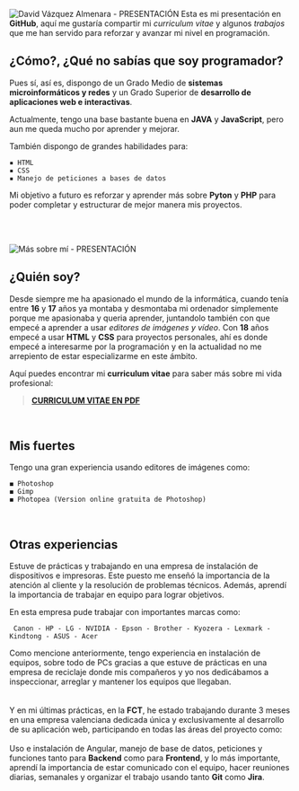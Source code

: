 ![David Vázquez Almenara - PRESENTACIÓN](https://i.imgur.com/28nrnlH.png) 
Esta es mi presentación en **GitHub**, aquí me gustaría compartir mi *curriculum vitae* y algunos *trabajos* que me han servido para reforzar y avanzar mi nivel en programación.


## ¿Cómo?, ¿Qué no sabías que soy programador?

Pues sí, así es, dispongo de un Grado Medio de **sistemas microinformáticos y redes** y un  Grado Superior de **desarrollo de aplicaciones web e interactivas**.

Actualmente, tengo una base bastante buena en **JAVA** y **JavaScript**, pero aun me queda mucho por aprender y mejorar.

También dispongo de grandes habilidades para:
```
▪ HTML
▪ CSS
▪ Manejo de peticiones a bases de datos
```

Mi objetivo a futuro es reforzar y aprender más sobre **Pyton** y **PHP** para poder completar y estructurar de mejor manera mis proyectos.

<BR>
  <BR>
  
![Más sobre mí - PRESENTACIÓN](https://i.imgur.com/vSHjDtb.png) 
## ¿Quién soy?

    
Desde siempre me ha apasionado el mundo de la informática, cuando tenía entre **16** y **17** años ya montaba y desmontaba mi ordenador simplemente porque me apasionaba y queria aprender, juntandolo también con que empecé a aprender a usar *editores de imágenes y vídeo*. Con **18** años empecé a usar **HTML** y **CSS** para proyectos personales, ahí es donde empecé a interesarme por la programación y en la actualidad no me arrepiento de estar especializarme en este ámbito.


Aquí puedes encontrar mi **curriculum vitae** para saber más sobre mi vida profesional:

> [**CURRICULUM VITAE EN PDF**](https://drive.google.com/file/d/1PWT2La2kOZbExrS3NGuHy-UBR96DwuhZ/view?usp=sharing)
  <BR>
    
## Mis fuertes
    
Tengo una gran experiencia usando editores de imágenes como:
```
◼ Photoshop
◼ Gimp
◼ Photopea (Version online gratuita de Photoshop)
```
    
 <BR>

   
   ## Otras experiencias
   
   Estuve de prácticas y trabajando en una empresa de instalación de dispositivos e impresoras. Este puesto me enseñó la importancia de la atención al cliente y la resolución de problemas técnicos. Además, aprendí la importancia de trabajar en equipo para lograr objetivos.
   
En esta empresa pude trabajar con importantes marcas como:
   
   ```
    Canon - HP - LG - NVIDIA - Epson - Brother - Kyozera - Lexmark - Kindtong - ASUS - Acer
   ```
Como mencione anteriormente, tengo experiencia en instalación de equipos, sobre todo de PCs gracias a que estuve de prácticas en una empresa de reciclaje donde mis compañeros y yo nos dedicábamos a inspeccionar, arreglar y mantener los equipos que llegaban.
  <BR>
  <BR>
  <BR>
Y en mi últimas prácticas, en la **FCT**, he estado trabajando durante 3 meses en una empresa valenciana dedicada única y exclusivamente al desarrollo de su aplicación web, participando en todas las áreas del proyecto como:
 <BR> <BR>
Uso e instalación de Angular, manejo de base de datos, peticiones y funciones tanto para **Backend** como para **Frontend**, y lo más importante, aprendí la importancia de estar comunicado con el equipo, hacer reuniones diarias, semanales y organizar el trabajo usando tanto **Git** como **Jira**.
